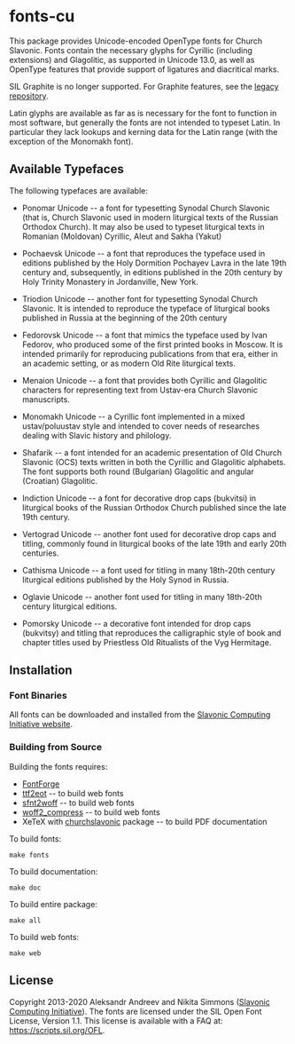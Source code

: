 # fonts-cu

This package provides Unicode-encoded OpenType fonts for Church Slavonic.
Fonts contain the necessary glyphs for Cyrillic (including extensions)
and Glagolitic, as supported in Unicode 13.0,
as well as OpenType features that provide support of ligatures and diacritical marks.

SIL Graphite is no longer supported. For Graphite features, see the
[legacy repository](https://github.com/slavonic/fonts-cu-legacy).

Latin glyphs are available as far as is necessary for the font to function in
most software, but generally the fonts are not intended to typeset Latin. In particular
they lack lookups and kerning data for the Latin range (with the exception of
the Monomakh font).

## Available Typefaces

The following typefaces are available:

* Ponomar Unicode -- a font for typesetting Synodal Church Slavonic (that is, Church Slavonic used in modern liturgical texts of the Russian Orthodox Church). It may also be used to typeset liturgical texts in Romanian (Moldovan) Cyrillic, Aleut and Sakha (Yakut)

* Pochaevsk Unicode -- a font that reproduces the typeface used in editions published by the Holy Dormition Pochayev Lavra in the late 19th century and, subsequently, in editions published in the 20th century by Holy Trinity Monastery in Jordanville, New York.

* Triodion Unicode -- another font for typesetting Synodal Church Slavonic. It is intended to reproduce the typeface of liturgical books published in Russia at the beginning of the 20th century

* Fedorovsk Unicode -- a font that mimics the typeface used by Ivan Fedorov, who produced some of the first printed books in Moscow. It is intended primarily for reproducing publications from that era, either in an academic setting, or as modern Old Rite liturgical texts.

* Menaion Unicode -- a font that provides both Cyrillic and Glagolitic characters for representing text from Ustav-era Church Slavonic manuscripts.

* Monomakh Unicode -- a Cyrillic font implemented in a mixed ustav/poluustav style and intended to cover needs of researches dealing with Slavic history and philology.

* Shafarik -- a font intended for an academic presentation of Old Church Slavonic (OCS) texts written in both the Cyrillic and Glagolitic alphabets. The font supports both round (Bulgarian) Glagolitic and angular (Croatian) Glagolitic.

* Indiction Unicode -- a font for decorative drop caps (bukvitsi) in liturgical books of the Russian Orthodox Church published since the late 19th century.

* Vertograd Unicode -- another font used for decorative drop caps and titling, commonly found in liturgical books of the late 19th and early 20th centuries.

* Cathisma Unicode -- a font used for titling in many 18th-20th century liturgical editions published by the Holy Synod in Russia.

* Oglavie Unicode -- another font used for titling in many 18th-20th century liturgical editions.

* Pomorsky Unicode -- a decorative font intended for drop caps (bukvitsy) and titling that reproduces the calligraphic style of book and chapter titles used by Priestless Old Ritualists of the Vyg Hermitage.

## Installation

### Font Binaries

All fonts can be downloaded and installed from the
[Slavonic Computing Initiative website](https://sci.ponomar.net/fonts.html).

### Building from Source

Building the fonts requires:

* [FontForge](https://github.com/fontforge/fontforge)
* [ttf2eot](https://github.com/fontello/ttf2eot) -- to build web fonts
* [sfnt2woff](https://github.com/kseo/sfnt2woff) -- to build web fonts
* [woff2_compress](https://github.com/google/woff2) -- to build web fonts
* XeTeX with [churchslavonic](https://www.ctan.org/pkg/churchslavonic) package -- to build PDF documentation

To build fonts:

```
make fonts
```

To build documentation:

```
make doc
```

To build entire package:

```
make all
```

To build web fonts:

```
make web
```

## License

Copyright 2013-2020 Aleksandr Andreev and Nikita Simmons
([Slavonic Computing Initiative](https://sci.ponomar.net/)).
The fonts are licensed under the SIL Open Font License, Version 1.1.
This license is available with a FAQ at: https://scripts.sil.org/OFL.
